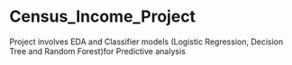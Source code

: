 # Census_Income_Project
Project involves EDA and Classifier models (Logistic Regression, Decision Tree and Random Forest)for Predictive analysis
